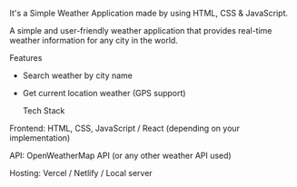 It's a  Simple Weather Application made by using HTML, CSS &amp; JavaScript.

A simple and user-friendly weather application that provides real-time weather information for any city in the world.

Features
* Search weather by city name
* Get current location weather (GPS support)

  Tech Stack

Frontend: HTML, CSS, JavaScript / React (depending on your implementation)

API: OpenWeatherMap API (or any other weather API used)

Hosting: Vercel / Netlify / Local server
